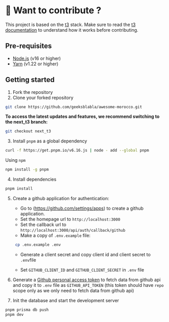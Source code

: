 # 🧐 Want to contribute ?

This project is based on the [t3](https://create.t3.gg/) stack. Make sure to read the [t3 documentation](https://t3.gg/docs/) to understand how it works before contributing.

## Pre-requisites

- [Node.js](https://nodejs.org/en/) (v16 or higher)
- [Yarn](https://yarnpkg.com/) (v1.22 or higher)

## Getting started

1. Fork the repository
2. Clone your forked repository

```bash
git clone https://github.com/geeksblabla/awesome-morocco.git
```

<b>To access the latest updates and features, we recommend switching to the next_t3 branch:</b> 
```bash 
git checkout next_t3
```

3. Install `pnpm` as a global dependency 
```bash
curl -f https://get.pnpm.io/v6.16.js | node - add --global pnpm
```

Using `npm`
```bash 
npm install -g pnpm
```

4. Install dependencies

```bash
pnpm install
```

5. Create a github application for authentication:

   - Go to (https://github.com/settings/apps) to create a github application.
   - Set the homepage url to `http://localhost:3000`
   - Set the callback url to `http://localhost:3000/api/auth/callback/github`
   - Make a copy of `.env.example` file:
   ```bash
    cp .env.example .env
   ``` 
   - Generate a client secret and copy client id and client secret to `.env`file

   - Set `GITHUB_CLIENT_ID` and `GITHUB_CLIENT_SECRET` in `.env` file

6. Generate a [Github personal access token](https://github.com/settings/tokens) to fetch data from github api and copy it to `.env` file as `GITHUB_API_TOKEN` (this token should have `repo` scope only as we only need to fetch data from github api)

7. Init the database and start the development server

```bash
pnpm prisma db push
pnpm dev
```
